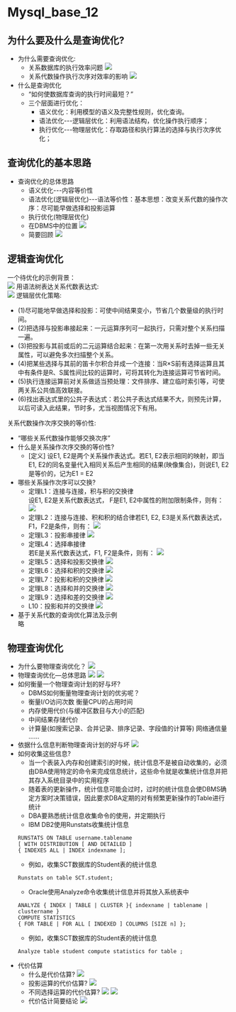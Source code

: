 # Mysql_base_12

## 为什么要及什么是查询优化?
- 为什么需要查询优化:
    - 关系数据库的执行效率问题
    ![](https://raw.githubusercontent.com/QizhengZou/Drawing_bed/main/20211115122516.png)
    - 关系代数操作执行次序对效率的影响
    ![](https://raw.githubusercontent.com/QizhengZou/Drawing_bed/main/20211115122720.png)
- 什么是查询优化
    - “如何使数据库查询的执行时间最短？”
    - 三个层面进行优化：
        - 语义优化：利用模型的语义及完整性规则，优化查询。
        - 语法优化---逻辑层优化：利用语法结构，优化操作执行顺序；
        - 执行优化---物理层优化：存取路径和执行算法的选择与执行次序优化；

## 查询优化的基本思路
- 查询优化的总体思路
    - 语义优化---内容等价性
    - 语法优化(逻辑层优化)---语法等价性：基本思想：改变关系代数的操作次序：尽可能早做选择和投影运算
    - 执行优化(物理层优化)
    - 在DBMS中的位置
![](https://raw.githubusercontent.com/QizhengZou/Drawing_bed/main/20211115123812.png)
    - 简要回顾
    ![](https://raw.githubusercontent.com/QizhengZou/Drawing_bed/main/20211115124047.png)

## 逻辑查询优化
一个待优化的示例背景：   
![](https://raw.githubusercontent.com/QizhengZou/Drawing_bed/main/20211115205559.png)
用语法树表达关系代数表达式:   
![](https://raw.githubusercontent.com/QizhengZou/Drawing_bed/main/20211115205716.png)
逻辑层优化策略:   
- (1)尽可能地早做选择和投影：可使中间结果变小，节省几个数量级的执行时间。
- (2)把选择与投影串接起来：一元运算序列可一起执行，只需对整个关系扫描一遍。
- (3)把投影与其前或后的二元运算结合起来：在第一次用关系时去掉一些无关属性，可以避免多次扫描整个关系。
- (4)把某些选择与其前的笛卡尔积合并成一个连接：当R×S前有选择运算且其中有条件是R、S属性间比较的运算时，可将其转化为连接运算可节省时间。
- (5)执行连接运算前对关系做适当预处理：文件排序、建立临时索引等，可使两关系公共值高效联接。
- (6)找出表达式里的公共子表达式：若公共子表达式结果不大，则预先计算，以后可读入此结果，节时多，尤当视图情况下有用。

关系代数操作次序交换的等价性:
- “哪些关系代数操作能够交换次序”
- 什么是关系操作次序交换的等价性?
    - [定义] 设E1, E2是两个关系操作表达式。若E1, E2表示相同的映射，即当E1, E2的同名变量代入相同关系后产生相同的结果(映像集合)，则说E1, E2是等价的，记为E1 = E2 
- 哪些关系操作次序可以交换?
    - 定理L1：连接与连接，积与积的交换律   
    设E1, E2是关系代数表达式， F是E1, E2中属性的附加限制条件，则有：
    ![](https://raw.githubusercontent.com/QizhengZou/Drawing_bed/main/20211115210330.png)
    - 定理L2：连接与连接、积和积的结合律若E1, E2, E3是关系代数表达式，F1，F2是条件，则有：
    ![](https://raw.githubusercontent.com/QizhengZou/Drawing_bed/main/20211115210443.png)
    - 定理L3：投影串接律
    ![](https://raw.githubusercontent.com/QizhengZou/Drawing_bed/main/20211115210534.png)
    - 定理L4：选择串接律   
    若E是关系代数表达式，F1, F2是条件，则有：
    ![](https://raw.githubusercontent.com/QizhengZou/Drawing_bed/main/20211115210629.png)
    - 定理L5：选择和投影交换律
    ![](https://raw.githubusercontent.com/QizhengZou/Drawing_bed/main/20211115210709.png)
    - 定理L6：选择和积的交换律
    ![](https://raw.githubusercontent.com/QizhengZou/Drawing_bed/main/20211115210802.png)
    - 定理L7：投影和积的交换律
    ![](https://raw.githubusercontent.com/QizhengZou/Drawing_bed/main/20211115210844.png)
    - 定理L8：选择和并的交换律
    ![](https://raw.githubusercontent.com/QizhengZou/Drawing_bed/main/20211115210926.png)
    - 定理L9：选择和差的交换律
    ![](https://raw.githubusercontent.com/QizhengZou/Drawing_bed/main/20211115211004.png)
    - L10：投影和并的交换律
    ![](https://raw.githubusercontent.com/QizhengZou/Drawing_bed/main/20211115211052.png)
- 基于关系代数的查询优化算法及示例   
略

## 物理查询优化
- 为什么要物理查询优化？
![](https://raw.githubusercontent.com/QizhengZou/Drawing_bed/main/20211115211243.png)
- 物理查询优化—总体思路
![](https://raw.githubusercontent.com/QizhengZou/Drawing_bed/main/20211115211721.png)
![](https://raw.githubusercontent.com/QizhengZou/Drawing_bed/main/20211115211848.png)
- 如何衡量一个物理查询计划的好与坏?
    - DBMS如何衡量物理查询计划的优劣呢？ 
    - 衡量I/O访问次数 衡量CPU的占用时间 
    - 内存使用代价(与缓冲区数目与大小的匹配) 
    - 中间结果存储代价
    - 计算量(如搜索记录、合并记录、排序记录、字段值的计算等) 网络通信量
    ……
- 依据什么信息判断物理查询计划的好与坏
![](https://raw.githubusercontent.com/QizhengZou/Drawing_bed/main/20211115212250.png)
- 如何收集这些信息?
    - 当一个表装入内存和创建索引的时候，统计信息不是被自动收集的，必须由DBA使用特定的命令来完成信息统计，这些命令就是收集统计信息并把其存入系统目录中的实用程序
    - 随着表的更新操作，统计信息可能会过时，过时的统计信息会使DBMS确定方案时决策错误，因此要求DBA定期的对有频繁更新操作的Table进行统计
    - DBA要熟悉统计信息收集命令的使用，并定期执行
    - IBM DB2使用Runstats收集统计信息
    ```
    RUNSTATS ON TABLE username.tablename
    [ WITH DISTRIBUTION [ AND DETAILED ]
    { INDEXES ALL | INDEX indexname ];
    ```
    - 例如，收集SCT数据库的Student表的统计信息
    ```
    Runstats on table SCT.student;
    ```
    - Oracle使用Analyze命令收集统计信息并将其放入系统表中
    ```
    ANALYZE { INDEX | TABLE | CLUSTER }{ indexname | tablename | clustername }
    COMPUTE STATISTICS
    { FOR TABLE | FOR ALL [ INDEXED ] COLUMNS [SIZE n] };
    ```
    - 例如，收集SCT数据库的Student表的统计信息
    ```
    Analyze table student compute statistics for table ;
    ```
- 代价估算
    - 什么是代价估算?
    ![](https://raw.githubusercontent.com/QizhengZou/Drawing_bed/main/20211115212831.png)
    - 投影运算的代价估算?
    ![](https://raw.githubusercontent.com/QizhengZou/Drawing_bed/main/20211115212949.png)
    - 不同选择运算的代价估算?
    ![](https://raw.githubusercontent.com/QizhengZou/Drawing_bed/main/20211115213055.png)
    ![](https://raw.githubusercontent.com/QizhengZou/Drawing_bed/main/20211115213145.png)
    - 代价估计简要结论
    ![](https://raw.githubusercontent.com/QizhengZou/Drawing_bed/main/20211115213321.png)



